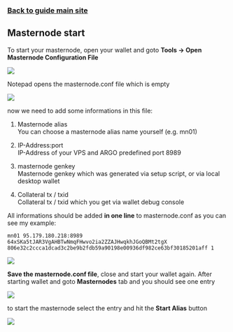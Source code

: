 ### **[Back to guide main site](readme.md)**

## Masternode start

To start your masternode, open your wallet and goto **Tools -> Open Masternode Configuration File**

<img src="https://node-support.network/coins/argo/mn-guide/masternode_start/1.png">

Notepad opens the masternode.conf file which is empty

<img src="https://node-support.network/coins/argo/mn-guide/masternode_start/2.png">

now we need to add some informations in this file:
1. Masternode alias\
    You can choose a masternode alias name yourself (e.g. mn01)
    
2. IP-Address:port\
    IP-Address of your VPS and ARGO predefined port 8989

3. masternode genkey\
    Masternode genkey which was generated via setup script, or via local desktop wallet

4. Collateral tx / txid\
    Collateral tx / txid which you get via wallet debug console

All informations should be added **in one line** to masternode.conf as you can see my example:

`mn01 95.179.180.218:8989 64xSKa5tJAR3VgAHBTwNmqFHwvo2ia2ZZAJHwqkhJGoQBMt2tgX 806e32c2ccca1dcad3c2be9b2fdb59a90198e00936df982ce63bf30185201aff 1`

<img src="https://node-support.network/coins/argo/mn-guide/masternode_start/3.png">

**Save the masternode.conf file**, close and start your wallet again. After starting wallet and goto **Masternodes** tab and you should see one entry

<img src="https://node-support.network/coins/argo/mn-guide/masternode_start/4.png">

to start the masternode select the entry and hit the **Start Alias** button

<img src="https://node-support.network/coins/argo/mn-guide/masternode_start/5.png">
